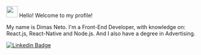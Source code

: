 <img src="https://media.giphy.com/media/hvRJCLFzcasrR4ia7z/giphy.gif" width="30px"> Hello! Welcome to my profile!

My name is Dimas Neto. I'm a Front-End Developer, with knowledge on: React.js, React-Native and Node.js.
And I also have a degree in Advertising.

</a>
<a href="https://www.linkedin.com/in/dimas-neto-136aa91a5/"><img alt="Linkedin Badge" src="https://img.shields.io/badge/-Dimas%20Neto-6633cc?style=flat-square&logo=Linkedin&logoColor=white&link=https://www.linkedin.com/in/dimas-neto-136aa91a5/"/>
</a>

